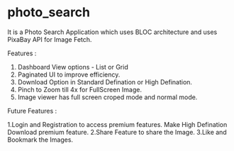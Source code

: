 # photo_search

It is a Photo Search Application which uses BLOC architecture and uses PixaBay API for Image Fetch.

Features : 

1. Dashboard View options - List or Grid
2. Paginated UI to improve efficiency.
3. Download Option in Standard Defination or High Defination.
4. Pinch to Zoom till 4x for FullScreen Image.
5. Image viewer has full screen croped mode and normal mode.

Future Features : 

1.Login and Registration to access premium features. Make High Defination Download premium feature.
2.Share Feature to share the Image.
3.Like and Bookmark the Images.
